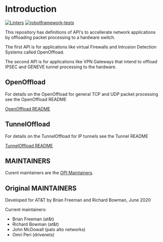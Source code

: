 # Introduction

[![Linters](https://github.com/opiproject/sessionOffload/actions/workflows/linters.yml/badge.svg)](https://github.com/opiproject/sessionOffload/actions/workflows/linters.yml)
[![robotframework-tests](https://github.com/opiproject/sessionOffload/actions/workflows/main.yml/badge.svg)](https://github.com/opiproject/sessionOffload/actions/workflows/main.yml)

This repository has definitions of API's to accellerate network applications by offloading packet processing to a hardware switch.

The first API is for applications like virtual Firewalls and Intrusion Detection Systems called OpenOffload.

The second API is for applications like VPN Gateways that intend to offload IPSEC and GENEVE tunnel processing to the hardware.

## OpenOffload

For details on the OpenOffload for general TCP and UDP packet processing see the OpenOffload README

[OpenOffload README](/README.OpenOffload.md 'OpenOffload Readme')

## TunnelOffload

For details on the TunnelOffload for IP tunnels see the Tunnel README

[TunnelOffload README](/README.TunnelOffload.md 'TunnelOffload Readme')

## MAINTAINERS

Curent maintainers are the [OPI Maintainers](https://github.com/orgs/opiproject/teams/opi-maintainers/members).

## Original MAINTAINERS

Developed for AT&T by Brian Freeman and Richard Bowman, June 2020

Current maintainers:

* Brian Freeman (at&t)
* Richard Bowman (at&t)
* John McDowall (palo alto networks)
* Omri Peri (drivenets)

